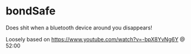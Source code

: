 # bondSafe

Does shit when a bluetooth device around you disappears!

Loosely based on https://www.youtube.com/watch?v=-bpX8YvNg6Y @ 52:00

